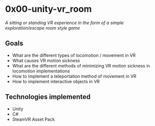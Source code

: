 # 0x00-unity-vr_room


*A sitting or standing VR experience in the form of a simple exploration/escape room style game*


## Goals
* What are the different types of locomotion / movement in VR
* What causes VR motion sickness
* What are the different methods of minimizing VR motion sickness in locomotion implementations
* How to implement a teleportation method of movement in VR
* How to implement interactive objects in VR


## Technologies implemented
* Unity
* C#
* SteamVR Asset Pack
